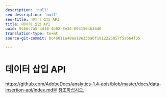 ```yaml
---
description: 'null'
seo-description: 'null'
seo-title: 데이터 삽입 API
title: 데이터 삽입 API
uuid: 9c66c7a5-4d16-4e02-8e34-6031504b34d0
translation-type: tm+mt
source-git-commit: bc46011a48aa18e33ba6f1912223857f5a664f35

---
```



# 데이터 삽입 API

<!-- Git link needs to change to root relative link -->

https://github.com/AdobeDocs/analytics-1.4-apis/blob/master/docs/data-insertion-api/index.md을 [참조하십시오.](https://github.com/AdobeDocs/analytics-1.4-apis/blob/master/docs/data-insertion-api/index.md)

